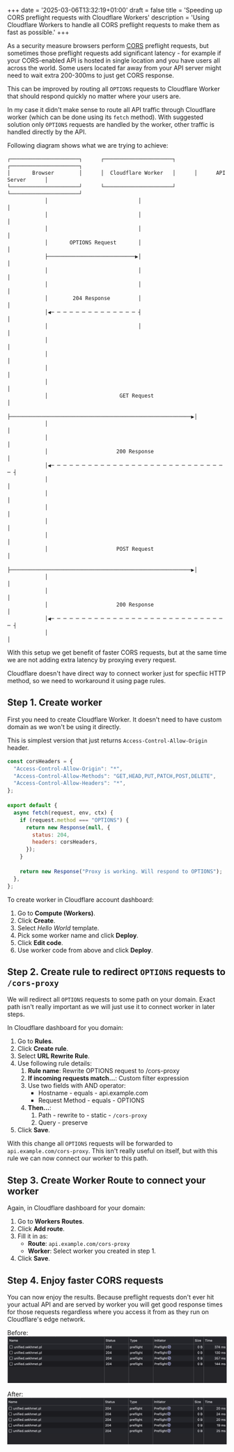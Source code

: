 +++
date = '2025-03-06T13:32:19+01:00'
draft = false
title = 'Speeding up CORS preflight requests with Cloudflare Workers'
description = 'Using Cloudflare Workers to handle all CORS preflight requests to make them as fast as possible.'
+++

As a security measure browsers perform [CORS](https://developer.mozilla.org/en-US/docs/Web/HTTP/CORS)
preflight requests, but sometimes those preflight requests add significant latency -
for example if your CORS-enabled API is hosted in single location and you have users all across the world.
Some users located far away from your API server might need to wait extra 200-300ms to just get CORS response.

This can be improved by routing all `OPTIONS` requests to Cloudflare Worker that should respond
quickly no matter where your users are.

In my case it didn't make sense to route all API traffic through Cloudflare worker (which
can be done using its `fetch` method). With suggested solution only `OPTIONS` requests
are handled by the worker, other traffic is handled directly by the API.

Following diagram shows what we are trying to achieve:

```goat
┌──────────────────────┐      ┌──────────────────────┐      ┌──────────────────────┐
│       Browser        │      │  Cloudflare Worker   │      │      API Server      │
└──────────────────────┘      └──────────────────────┘      └──────────────────────┘
            │                             │                             │
            │                             │                             │
            │                             │                             │
            │       OPTIONS Request       │                             │
            ├────────────────────────────▶│                             │
            │                             │                             │
            │                             │                             │
            │        204 Response         │                             │
            │◀─ ─ ─ ─ ─ ─ ─ ─ ─ ─ ─ ─ ─ ─ ┤                             │
            │                             │                             │
            │                                                           │
            │                                                           │
            │                                                           │
            │                                                           │
            │                       GET Request                         │
            ├──────────────────────────────────────────────────────────▶│
            │                                                           │
            │                                                           │
            │                      200 Response                         │
            │◀─ ─ ─ ─ ─ ─ ─ ─ ─ ─ ─ ─ ─ ─ ─ ─ ─ ─ ─ ─ ─ ─ ─ ─ ─ ─ ─ ─ ─ ┤
            │                                                           │
            │                                                           │
            │                                                           │
            │                                                           │
            │                                                           │
            │                      POST Request                         │
            ├──────────────────────────────────────────────────────────▶│
            │                                                           │
            │                                                           │
            │                      200 Response                         │
            │◀─ ─ ─ ─ ─ ─ ─ ─ ─ ─ ─ ─ ─ ─ ─ ─ ─ ─ ─ ─ ─ ─ ─ ─ ─ ─ ─ ─ ─ ┤
            │                                                           │
```

With this setup we get benefit of faster CORS requests, but at the same time we are not
adding extra latency by proxying every request.

Cloudflare doesn't have direct way to connect worker just for specfiic HTTP method,
so we need to workaround it using page rules.

## Step 1. Create worker

First you need to create Cloudflare Worker. It doesn't need to have custom domain as
we won't be using it directly.

This is simplest version that just returns `Access-Control-Allow-Origin` header.

```js
const corsHeaders = {
  "Access-Control-Allow-Origin": "*",
  "Access-Control-Allow-Methods": "GET,HEAD,PUT,PATCH,POST,DELETE",
  "Access-Control-Allow-Headers": "*",
};

export default {
  async fetch(request, env, ctx) {
    if (request.method === "OPTIONS") {
      return new Response(null, {
        status: 204,
        headers: corsHeaders,
      });
    }

    return new Response("Proxy is working. Will respond to OPTIONS");
  },
};
```

To create worker in Cloudflare account dashboard:

1. Go to **Compute (Workers)**.
2. Click **Create**.
3. Select _Hello World_ template.
4. Pick some worker name and click **Deploy**.
5. Click **Edit code**.
6. Use worker code from above and click **Deploy**.

## Step 2. Create rule to redirect `OPTIONS` requests to `/cors-proxy`

We will redirect all `OPTIONS` requests to some path on your domain. Exact path isn't
really important as we will just use it to connect worker in later steps.

In Cloudflare dashboard for you domain:

1. Go to **Rules**.
2. Click **Create rule**.
3. Select **URL Rewrite Rule**.
4. Use following rule details:
   1. **Rule name**: Rewrite OPTIONS request to /cors-proxy
   2. **If incoming requests match…**: Custom filter expression
   3. Use two fields with AND operator:
      - Hostname - equals - api.example.com
      - Request Method - equals - OPTIONS
   4. **Then...**:
      1. Path - rewrite to - static - `/cors-proxy`
      2. Query - preserve
5. Click **Save**.

With this change all `OPTIONS` requests will be forwarded to `api.example.com/cors-proxy`.
This isn't really useful on itself, but with this rule we can now connect our worker
to this path.

## Step 3. Create Worker Route to connect your worker

Again, in Cloudflare dashboard for your domain:

1. Go to **Workers Routes**.
2. Click **Add route**.
3. Fill it in as:
   - **Route**: `api.example.com/cors-proxy`
   - **Worker**: Select worker you created in step 1.
4. Click **Save**.

## Step 4. Enjoy faster CORS requests

You can now enjoy the results. Because preflight requests don't ever hit your actual API
and are served by worker you will get good response times for those requests regardless
where you access it from as they run on Cloudflare's edge network.

Before:
![Preflight response times without worker](direct.png)

After:
![Preflight response times with worker](worker.png)
